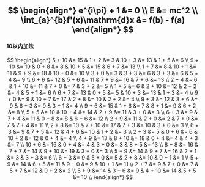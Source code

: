 $$
\begin{align*}
    e^{i\pi} + 1 &= 0 \\
    E &= mc^2 \\
    \int_{a}^{b}f'(x)\mathrm{d}x &= f(b) - f(a)
\end{align*}
$$
---
#### 10以内加法
$$
\begin{align*}
    5 + 10 &= 15 & 1 + 2 &= 3 & 10 + 3 &= 13 & 1 + 5 &= 6 \\
    9 + 10 &= 19 & 0 + 8 &= 8 & 10 + 5 &= 15 & 6 + 7 &= 13 \\
    1 + 7 &= 8 & 10 + 1 &= 11 & 9 + 9 &= 18 & 10 + 0 &= 10 \\
    3 + 0 &= 3 & 3 + 3 &= 6 & 3 + 3 &= 6 & 5 + 4 &= 9 \\
    6 + 6 &= 12 & 5 + 6 &= 11 & 7 + 9 &= 16 & 7 + 6 &= 13 \\
    2 + 4 &= 6 & 1 + 10 &= 11 & 7 + 0 &= 7 & 3 + 2 &= 5 \\
    1 + 5 &= 6 & 2 + 10 &= 12 & 2 + 2 &= 4 & 5 + 1 &= 6 \\
    6 + 7 &= 13 & 0 + 5 &= 5 & 10 + 3 &= 13 & 1 + 3 &= 4 \\
    9 + 0 &= 9 & 10 + 7 &= 17 & 2 + 8 &= 10 & 2 + 2 &= 4 \\
    9 + 3 &= 12 & 3 + 6 &= 9 & 6 + 3 &= 9 & 3 + 1 &= 4 \\
    9 + 6 &= 15 & 1 + 6 &= 7 & 8 + 1 &= 9 & 6 + 2 &= 8 \\
    5 + 5 &= 10 & 10 + 4 &= 14 & 2 + 9 &= 11 & 3 + 0 &= 3 \\
    6 + 3 &= 9 & 7 + 4 &= 11 & 0 + 8 &= 8 & 6 + 6 &= 12 \\
    2 + 9 &= 11 & 2 + 0 &= 2 & 7 + 0 &= 7 & 7 + 4 &= 11 \\
    2 + 8 &= 10 & 7 + 10 &= 17 & 7 + 3 &= 10 & 3 + 0 &= 3 \\
    6 + 3 &= 9 & 7 + 5 &= 12 & 4 + 6 &= 10 & 1 + 2 &= 3 \\
    2 + 3 &= 5 & 0 + 6 &= 6 & 10 + 2 &= 12 & 0 + 4 &= 4 \\
    4 + 9 &= 13 & 8 + 10 &= 18 & 0 + 4 &= 4 & 4 + 3 &= 7 \\
    10 + 6 &= 16 & 0 + 4 &= 4 & 3 + 0 &= 3 & 8 + 5 &= 13 \\
    8 + 8 &= 16 & 7 + 7 &= 14 & 9 + 10 &= 19 & 3 + 0 &= 3 \\
    5 + 9 &= 14 & 9 + 7 &= 16 & 2 + 1 &= 3 & 3 + 3 &= 6 \\
    6 + 3 &= 9 & 5 + 0 &= 5 & 2 + 8 &= 10 & 0 + 1 &= 1 \\
    5 + 9 &= 14 & 6 + 5 &= 11 & 9 + 0 &= 9 & 10 + 1 &= 11 \\
    2 + 7 &= 9 & 7 + 0 &= 7 & 5 + 7 &= 12 & 0 + 2 &= 2 \\
    5 + 9 &= 14 & 3 + 6 &= 9 & 4 + 10 &= 14 & 5 + 5 &= 10 \\
\end{align*}
$$
